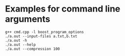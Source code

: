 # Examples for command line arguments
```
g++ cmd.cpp -l boost_program_options
./a.out --input-files a.txt,b.txt
./a.out -h
./a.out --help
./a.out --compression 100
```